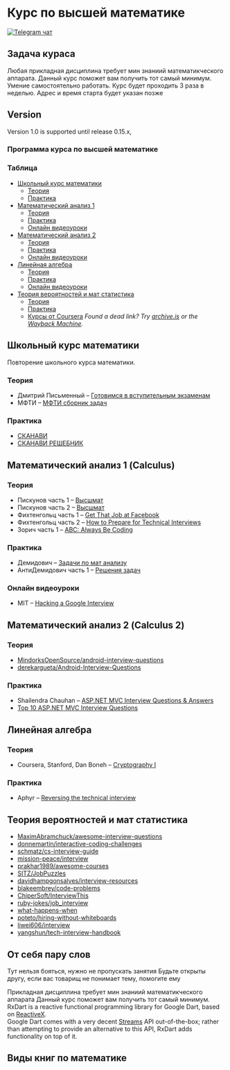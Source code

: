 # Курс по высшей математике
[![Telegram чат](https://badges.gitter.im/andreis/interview.png)](https://t.me/math_kg)


## Задача кураса
Любая прикладная дисциплина требует мин знаниий математикческого аппарата.
Данный курс поможет вам получить тот самый минимум.
Умение самостоятельно работать.
Курс будет проходить 3 раза в неделью. Адрес и время старта будет указан позже

## Version
Version 1.0 is supported until release 0.15.x,

### Программа курса по высшей математике

### Таблица

* [Школьный курс математики](#Школьный-курс-математики)
	* [Теория](#books-1)
	* [Практика](#coding-practice)
* [Математический анализ 1](#Математический-анализ-1-(Calculus))
	* [Теория](#articles)
	* [Практика](#books)
	* [Онлайн видеоуроки](#videos)
* [Математический анализ 2](#Математический-анализ-2-(Calculus-2))
	* [Теория](#android)
	* [Практика](#aspnet)
	* [Онлайн видеоуроки](#javascript)
* [Линейная алгебра](#линейная-алгебра)
	* [Теория](#crypto)
	* [Практика](#funny)
	* [Онлайн видеоуроки](#maths)
* [Теория вероятностей и мат статистика](#Теория-вероятностей-и-мат-статистика)
	* [Теория](#books-1)
	* [Практика](#articles)
	* [Курсы от Coursera](#courses)
*Found a dead link? Try [archive.is](http://archive.is/) or the [Wayback Machine](https://archive.org/web/).*

## Школьный курс математики
Повторение школьного курса математики.

### Теория 

* Дмитрий Письменный – [Готовимся в вступительным экзаменам](https://www.labirint.ru/books/3830/)
* МФТИ – [МФТИ сборник задач]()

### Практика

* [СКАНАВИ](https://www.labirint.ru/books/423992/)
* [СКАНАВИ РЕШЕБНИК](https://www.labirint.ru/books/14410/)


## Математический анализ 1 (Calculus)


### Теория

* Пискунов часть 1 – [Высшмат]()
* Пискунов часть 2 – [Высшмат]()
* Фихтенгольц часть 1 – [Get That Job at Facebook](https://www.facebook.com/notes/10150964382448920)
* Фихтенгольц часть 2 – [How to Prepare for Technical Interviews](http://dandreamsofcoding.com/2012/11/25/how-to-prepare-for-technical-interviews/)
* Зорич часть 1 – [ABC: Always Be Coding](https://medium.com/tech-talk/d5f8051afce2)

### Практика

* Демидович – [Задачи по мат анализу](https://www.amazon.com/Google-R%C3%A9sum%C3%A9-Prepare-Microsoft-Company/dp/151138459X)
* АнтиДемидович часть 1 – [Решения задач](https://www.amazon.com/Cracking-Coding-Interview-Programming-Questions/dp/0984782850)

### Онлайн видеоуроки

* MIT – [Hacking a Google Interview](https://courses.csail.mit.edu/iap/interview/materials.php)

## Математический анализ 2 (Calculus 2)

### Теория
* [MindorksOpenSource/android-interview-questions](https://github.com/MindorksOpenSource/android-interview-questions)
* [derekargueta/Android-Interview-Questions](https://github.com/derekargueta/Android-Interview-Questions)

### Практика

* Shailendra Chauhan – [ASP.NET MVC Interview Questions & Answers](https://www.codeproject.com/Articles/556995/ASP-NET-MVC-interview-questions-with-answers)
* [Top 10 ASP.NET MVC Interview Questions](http://www.codeproject.com/Articles/653746/Top-ASP-NET-MVC-Interview-Questions)


## Линейная алгебра

### Теория

* Coursera, Stanford, Dan Boneh – [Cryptography I](https://www.coursera.org/learn/crypto)

### Практика

* Aphyr – [Reversing the technical interview](https://aphyr.com/posts/340-reversing-the-technical-interview)


## Теория вероятностей и мат статистика

* [MaximAbramchuck/awesome-interview-questions](https://github.com/MaximAbramchuck/awesome-interview-questions)
* [donnemartin/interactive-coding-challenges](https://github.com/donnemartin/interactive-coding-challenges)
* [schmatz/cs-interview-guide](https://github.com/schmatz/cs-interview-guide)
* [mission-peace/interview](https://github.com/mission-peace/interview)
* [prakhar1989/awesome-courses](https://github.com/prakhar1989/awesome-courses)
* [SITZ/JobPuzzles](https://github.com/SITZ/JobPuzzles)
* [davidhampgonsalves/interview-resources](https://github.com/davidhampgonsalves/interview-resources)
* [blakeembrey/code-problems](https://github.com/blakeembrey/code-problems)
* [ChiperSoft/InterviewThis](https://github.com/ChiperSoft/InterviewThis)
* [ruby-jokes/job_interview](https://github.com/ruby-jokes/job_interview)
* [what-happens-when](https://github.com/alex/what-happens-when)
* [poteto/hiring-without-whiteboards](https://github.com/poteto/hiring-without-whiteboards)
* [liwei606/interview](https://github.com/liwei606/interview)
* [yangshun/tech-interview-handbook](https://github.com/yangshun/tech-interview-handbook)


## От себя пару слов
Тут нельзя бояться, нужно не пропускать занятия
Будьте открыты другу, если вас товарищ не понимает тему, помогите ему

Прикладная дисциплина требует мин знаниий математикческого аппарата
Данный курс поможет вам получить тот самый минимум.
RxDart is a reactive functional programming library for Google Dart, based on [ReactiveX](http://reactivex.io/).  
Google Dart comes with a very decent [Streams](https://api.dartlang.org/stable/1.21.1/dart-async/Stream-class.html) API out-of-the-box; rather than attempting to provide an alternative to this API, RxDart adds functionality on top of it.

## Виды книг по математике

